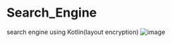 # Search_Engine
search engine using Kotlin(layout encryption)
![image](https://github.com/salauddin96/Search_Engine/assets/142373727/34441d71-1960-406d-b3be-9ec65ab5a3c8)
